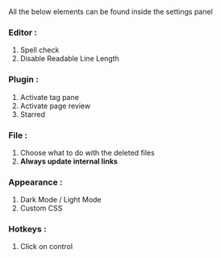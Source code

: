 All the below elements can be found inside the settings panel

### Editor :
1. Spell check
2. Disable Readable Line Length

### Plugin : 
1. Activate tag pane
2. Activate page review
3. Starred 

### File : 
1. Choose what to do with the deleted files
2. **Always update internal links**

### Appearance :
1. Dark Mode / Light Mode
2. Custom CSS


### Hotkeys :
1. Click on control 

